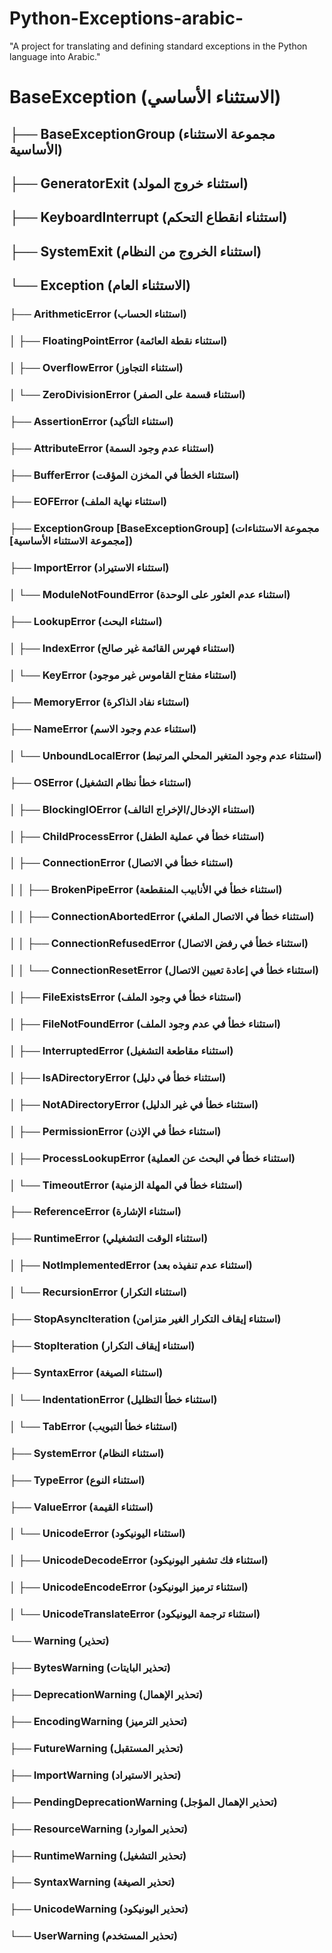 # Python-Exceptions-arabic-
"A project for translating and defining standard exceptions in the Python language into Arabic."

# BaseException (الاستثناء الأساسي)
## ├── BaseExceptionGroup (مجموعة الاستثناء الأساسية)
## ├── GeneratorExit (استثناء خروج المولد)
## ├── KeyboardInterrupt (استثناء انقطاع التحكم)
## ├── SystemExit (استثناء الخروج من النظام)
## └── Exception (الاستثناء العام)
### ├── ArithmeticError (استثناء الحساب)
### │   ├── FloatingPointError (استثناء نقطة العائمة)
### │   ├── OverflowError (استثناء التجاوز)
### │   └── ZeroDivisionError (استثناء قسمة على الصفر)
### ├── AssertionError (استثناء التأكيد)
### ├── AttributeError (استثناء عدم وجود السمة)
### ├── BufferError (استثناء الخطأ في المخزن المؤقت)
### ├── EOFError (استثناء نهاية الملف)
### ├── ExceptionGroup [BaseExceptionGroup] (مجموعة الاستثناءات [مجموعة الاستثناء الأساسية])
### ├── ImportError (استثناء الاستيراد)
### │   └── ModuleNotFoundError (استثناء عدم العثور على الوحدة)
### ├── LookupError (استثناء البحث)
### │   ├── IndexError (استثناء فهرس القائمة غير صالح)
### │   └── KeyError (استثناء مفتاح القاموس غير موجود)
### ├── MemoryError (استثناء نفاد الذاكرة)
### ├── NameError (استثناء عدم وجود الاسم)
### │   └── UnboundLocalError (استثناء عدم وجود المتغير المحلي المرتبط)
### ├── OSError (استثناء خطأ نظام التشغيل)
### │   ├── BlockingIOError (استثناء الإدخال/الإخراج التالف)
### │   ├── ChildProcessError (استثناء خطأ في عملية الطفل)
### │   ├── ConnectionError (استثناء خطأ في الاتصال)
### │   │   ├── BrokenPipeError (استثناء خطأ في الأنابيب المنقطعة)
### │   │   ├── ConnectionAbortedError (استثناء خطأ في الاتصال الملغي)
### │   │   ├── ConnectionRefusedError (استثناء خطأ في رفض الاتصال)
### │   │   └── ConnectionResetError (استثناء خطأ في إعادة تعيين الاتصال)
### │   ├── FileExistsError (استثناء خطأ في وجود الملف)
### │   ├── FileNotFoundError (استثناء خطأ في عدم وجود الملف)
### │   ├── InterruptedError (استثناء مقاطعة التشغيل)
### │   ├── IsADirectoryError (استثناء خطأ في دليل)
### │   ├── NotADirectoryError (استثناء خطأ في غير الدليل)
### │   ├── PermissionError (استثناء خطأ في الإذن)
### │   ├── ProcessLookupError (استثناء خطأ في البحث عن العملية)
### │   └── TimeoutError (استثناء خطأ في المهلة الزمنية)
### ├── ReferenceError (استثناء الإشارة)
### ├── RuntimeError (استثناء الوقت التشغيلي)
### │   ├── NotImplementedError (استثناء عدم تنفيذه بعد)
### │   └── RecursionError (استثناء التكرار)
### ├── StopAsyncIteration (استثناء إيقاف التكرار الغير متزامن)
### ├── StopIteration (استثناء إيقاف التكرار)
### ├── SyntaxError (استثناء الصيغة)
### │   └── IndentationError (استثناء خطأ التظليل)
### │       └── TabError (استثناء خطأ التبويب)
### ├── SystemError (استثناء النظام)
### ├── TypeError (استثناء النوع)
### ├── ValueError (استثناء القيمة)
### │   └── UnicodeError (استثناء اليونيكود)
### │       ├── UnicodeDecodeError (استثناء فك تشفير اليونيكود)
### │       ├── UnicodeEncodeError (استثناء ترميز اليونيكود)
### │       └── UnicodeTranslateError (استثناء ترجمة اليونيكود)
### └── Warning (تحذير)
###     ├── BytesWarning (تحذير البايتات)
###     ├── DeprecationWarning (تحذير الإهمال)
###     ├── EncodingWarning (تحذير الترميز)
###     ├── FutureWarning (تحذير المستقبل)
###     ├── ImportWarning (تحذير الاستيراد)
###     ├── PendingDeprecationWarning (تحذير الإهمال المؤجل)
###     ├── ResourceWarning (تحذير الموارد)
###     ├── RuntimeWarning (تحذير التشغيل)
###     ├── SyntaxWarning (تحذير الصيغة)
###     ├── UnicodeWarning (تحذير اليونيكود)
###     └── UserWarning (تحذير المستخدم)
